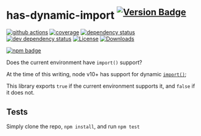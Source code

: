 # has-dynamic-import <sup>[![Version Badge][npm-version-svg]][package-url]</sup>

[![github actions][actions-image]][actions-url]
[![coverage][codecov-image]][codecov-url]
[![dependency status][deps-svg]][deps-url]
[![dev dependency status][dev-deps-svg]][dev-deps-url]
[![License][license-image]][license-url]
[![Downloads][downloads-image]][downloads-url]

[![npm badge][npm-badge-png]][package-url]

Does the current environment have `import()` support?

At the time of this writing, node v10+ has support for dynamic [`import()`](https://developer.mozilla.org/en-US/docs/Web/JavaScript/Reference/Statements/import#dynamic_imports);

This library exports `true` if the current environment supports it, and `false` if it does not.

## Tests
Simply clone the repo, `npm install`, and run `npm test`

[package-url]: https://npmjs.org/package/has-dynamic-import
[npm-version-svg]: https://versionbadg.es/inspect-js/has-dynamic-import.svg
[deps-svg]: https://david-dm.org/inspect-js/has-dynamic-import.svg
[deps-url]: https://david-dm.org/inspect-js/has-dynamic-import
[dev-deps-svg]: https://david-dm.org/inspect-js/has-dynamic-import/dev-status.svg
[dev-deps-url]: https://david-dm.org/inspect-js/has-dynamic-import#info=devDependencies
[npm-badge-png]: https://nodei.co/npm/has-dynamic-import.png?downloads=true&stars=true
[license-image]: https://img.shields.io/npm/l/has-dynamic-import.svg
[license-url]: LICENSE
[downloads-image]: https://img.shields.io/npm/dm/has-dynamic-import.svg
[downloads-url]: https://npm-stat.com/charts.html?package=has-dynamic-import
[codecov-image]: https://codecov.io/gh/inspect-js/has-dynamic-import/branch/main/graphs/badge.svg
[codecov-url]: https://app.codecov.io/gh/inspect-js/has-dynamic-import/
[actions-image]: https://img.shields.io/endpoint?url=https://github-actions-badge-u3jn4tfpocch.runkit.sh/inspect-js/has-dynamic-import
[actions-url]: https://github.com/inspect-js/has-dynamic-import/actions
